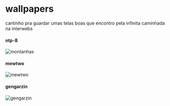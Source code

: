 # wallpapers
cantinho pra guardar umas telas boas que encontro pela infinita caminhada na interwebs

#### ntp-8
![montanhas](https://i.imgur.com/Ce4Fr6H.jpg)

#### mewtwo
![mewtwo](https://i.imgur.com/dLPOhXS.jpeg)

#### gengarzin
![gengarzin](https://cdna.artstation.com/p/assets/images/images/028/132/720/medium/simone-ortiz-gengar.jpg?1593573488)